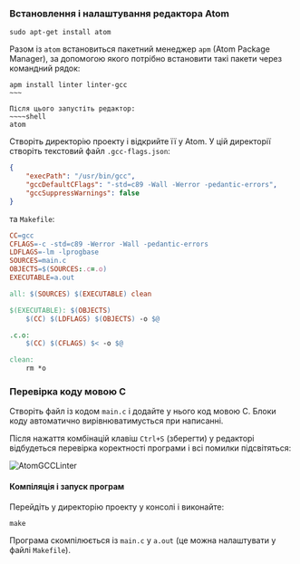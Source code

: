 ### Встановлення і налаштування редактора Atom

~~~~
sudo apt-get install atom
~~~~

Разом із `atom` встановиться пакетний менеджер `apm` (Atom Package Manager), за допомогою якого потрібно встановити такі пакети через командний рядок:
~~~~shell
apm install linter linter-gcc
~~~

Після цього запустіть редактор:
~~~~shell
atom
~~~~

Створіть директорію проекту і відкрийте її у Atom. У цій директорії створіть текстовий файл `.gcc-flags.json`:
~~~~json
{
	"execPath": "/usr/bin/gcc",
	"gccDefaultCFlags": "-std=c89 -Wall -Werror -pedantic-errors",
	"gccSuppressWarnings": false
}
~~~~

та `Makefile`:
~~~~Makefile
CC=gcc
CFLAGS=-c -std=c89 -Werror -Wall -pedantic-errors
LDFLAGS=-lm -lprogbase
SOURCES=main.c
OBJECTS=$(SOURCES:.c=.o)
EXECUTABLE=a.out

all: $(SOURCES) $(EXECUTABLE) clean

$(EXECUTABLE): $(OBJECTS)
	$(CC) $(LDFLAGS) $(OBJECTS) -o $@

.c.o:
	$(CC) $(CFLAGS) $< -o $@

clean:
	rm *o
~~~~

### Перевірка коду мовою С

Створіть файл із кодом `main.c` і додайте у нього код мовою С. Блоки коду автоматично вирівнюватимусться при написанні.

Після нажаття комбінацій клавіш `Ctrl+S` (зберегти) у редакторі відбудеться перевірка коректності програми і всі помилки підсвітяться:

![AtomGCCLinter](https://raw.githubusercontent.com/wiki/PublicHadyniak/progbase/images/atom_linter_gcc.png)

#### Компіляція і запуск програм

Перейдіть у директорію проекту у консолі і виконайте:
~~~~shell
make
~~~~

Програма скомпілюється із `main.c` у `a.out` (це можна налаштувати у файлі `Makefile`).

